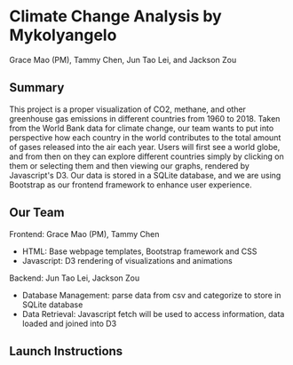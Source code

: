 # Climate Change Analysis by Mykolyangelo

Grace Mao (PM), Tammy Chen, Jun Tao Lei, and Jackson Zou

## Summary

This project is a proper visualization of CO2, methane, and other
greenhouse gas emissions in different countries from 1960 to 2018. Taken
from the World Bank data for climate change, our team wants to put into
perspective how each country in the world contributes to the total
amount of gases released into the air each year. Users will first see a
world globe, and from then on they can explore different countries
simply by clicking on them or selecting them and then viewing our
graphs, rendered by Javascript's D3. Our data is stored in a SQLite
database, and we are using Bootstrap as our frontend framework to
enhance user experience.

## Our Team

Frontend: Grace Mao (PM), Tammy Chen
* HTML: Base webpage templates, Bootstrap framework and CSS
* Javascript: D3 rendering of visualizations and animations


Backend: Jun Tao Lei, Jackson Zou
* Database Management: parse data from csv and categorize to store in
SQLite database
* Data Retrieval: Javascript fetch will be used to access information,
data loaded and joined into D3


## Launch Instructions
